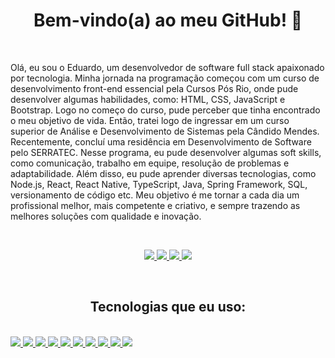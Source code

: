 <h1 align="center">Bem-vindo(a) ao meu GitHub! 👋</h1>
<br />
<p>
Olá, eu sou o Eduardo, um desenvolvedor de software full stack apaixonado por tecnologia. Minha jornada na programação começou com um curso de desenvolvimento front-end essencial pela Cursos Pós Rio, onde pude desenvolver algumas habilidades, como: HTML, CSS, JavaScript e Bootstrap. Logo no começo do curso, pude perceber que tinha encontrado o meu objetivo de vida. Então, tratei logo de ingressar em um curso superior de Análise e Desenvolvimento de Sistemas pela Cândido Mendes. Recentemente, concluí uma residência em Desenvolvimento de Software pelo SERRATEC. Nesse programa, eu pude desenvolver algumas soft skills, como comunicação, trabalho em equipe, resolução de problemas e adaptabilidade. Além disso, eu pude aprender diversas tecnologias, como Node.js, React, React Native, TypeScript, Java, Spring Framework, SQL, versionamento de código etc. Meu objetivo é me tornar a cada dia um profissional melhor, mais competente e criativo, e sempre trazendo as melhores soluções com qualidade e inovação.
</p>
<br />

<p align="center">
  <a href="https://github.com/EduardoAguiar15">
    <img src="http://github-profile-summary-cards.vercel.app/api/cards/profile-details?username=EduardoAguiar15&theme=transparent" />
  </a>
  <a href="https://github.com/EduardoAguiar15">
    <img src="https://github-readme-streak-stats.herokuapp.com/?user=EduardoAguiar15&hide_border=true&card_width=338&theme=transparent" />
  </a>
  <a href="https://github.com/EduardoAguiar15">
    <img src="http://github-profile-summary-cards.vercel.app/api/cards/stats?username=EduardoAguiar15&theme=transparent" />
  </a>
   <a href="https://github.com/EduardoAguiar15">
    <img src="https://github-profile-summary-cards.vercel.app/api/cards/most-commit-language?username=EduardoAguiar15&theme=transparent" />
  </a>
  </p>
<br />

<h2 align="center">Tecnologias que eu uso:</h2>
<br />

 <a href="https://github.com/EduardoAguiar15">
    <img src="https://www.flaticon.com/free-icon/java_226777?term=java&page=1&position=4&origin=search&related_id=226777" />
  </a>
 <a href="https://github.com/EduardoAguiar15">
    <img src="https://user-images.githubusercontent.com/100203503/167860788-72093b39-19bd-40f7-991b-6ef9188128cf.png" />
  </a> 
  <a href="https://github.com/EduardoAguiar15">
    <img src="https://www.flaticon.com/free-icon/js_5968292?term=javascript&page=1&position=4&origin=search&related_id=5968292" />
  </a> 
  <a href="https://github.com/EduardoAguiar15">
    <img src="https://www.flaticon.com/free-icon/typescript_5968381?term=typescript&page=1&position=1&origin=search&related_id=5968381" />
  </a> 
   <a href="https://github.com/EduardoAguiar15">
    <img src="https://www.flaticon.com/free-icon/html-5_5968267?term=html&page=1&position=3&origin=search&related_id=5968267" />
  </a> 
  <a href="https://github.com/EduardoAguiar15">
    <img src="https://www.flaticon.com/free-icon/css-3_5968242?term=css&page=1&position=3&origin=search&related_id=5968242" />
  </a> 
    <a href="https://github.com/EduardoAguiar15">
    <img src="https://www.flaticon.com/free-icon/bootstrap_5968672?term=bootstrap&page=1&position=1&origin=search&related_id=5968672" />
  </a> 
  <a href="https://github.com/EduardoAguiar15">
    <img src="https://www.flaticon.com/free-icon/physics_1126012?term=react&page=1&position=3&origin=search&related_id=1126012" />
  </a> 
    <a href="https://github.com/EduardoAguiar15">
    <img src="https://www.flaticon.com/free-icon/nodejs_919825?term=nodejs&page=1&position=1&origin=search&related_id=919825" />
  </a> 
  <a href="https://github.com/EduardoAguiar15">
    <img src="https://www.flaticon.com/free-icon/git_11518876?term=git&page=1&position=3&origin=search&related_id=11518876" />
  </a> 

  <!--
![HTML](https://img.shields.io/badge/HTML-E34F26?style=for-the-badge&logo=html5&logoColor=white)
![CSS](https://img.shields.io/badge/CSS-1572B6?style=for-the-badge&logo=css3)
![JavaScript](https://img.shields.io/badge/JavaScript-F7DF1E?style=for-the-badge&logo=javascript&logoColor=black)
![Typescript](https://img.shields.io/badge/-TypeScript-blue?style=for-the-badge&logo=typescript&logoColor=white)
![Node.js](https://img.shields.io/badge/-Node.js-6DA55F?style=for-the-badge&logo=node.js&logoColor=white)
![Bootstrap](https://img.shields.io/badge/Bootstrap-563D7C?style=for-the-badge&logo=bootstrap&logoColor=white)
![React](https://img.shields.io/badge/React-61DAFB?style=for-the-badge&logo=react&logoColor=black)
![React Native](https://img.shields.io/badge/-React%20Native-%2361DAFB?style=for-the-badge&logo=react&logoColor=black)
![Java](https://img.shields.io/badge/Java-007396?style=for-the-badge&logo=java&logoColor=007396)
![Spring Framework](https://img.shields.io/badge/-Spring_Framework-brightgreen?style=for-the-badge&logo=spring&logoColor=white)
![Git](https://img.shields.io/badge/Git-F05032?style=for-the-badge&logo=git&logoColor=white)

**EduardoAguiar15/EduardoAguiar15** is a ✨ _special_ ✨ repository because its `README.md` (this file) appears on your GitHub profile.

Here are some ideas to get you started:

- 🔭 I’m currently working on ...
- 🌱 I’m currently learning ...
- 👯 I’m looking to collaborate on ...
- 🤔 I’m looking for help with ...
- 💬 Ask me about ...
- 📫 How to reach me: ...
- 😄 Pronouns: ...
- ⚡ Fun fact: ...
-->

